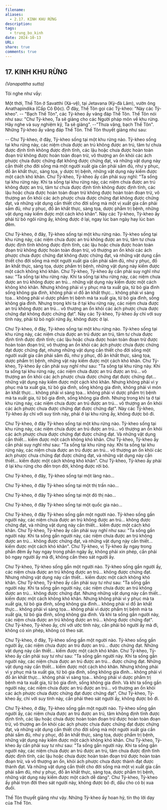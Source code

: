 ```yaml
---
filename: 
aliases:
  - 2.17. KINH KHU RỪNG
description: 
tags:
  - trung_bo_kinh
date: 2024-10-13
URL: 
share: true
comments: true
---
```

## 17. KINH KHU RỪNG  
_(Vanapattha sutta)_

Tôi nghe như vầy:

Một thời, Thế Tôn ở Savatthi (Xá-vệ), tại Jetavana (Kỳ-đà Lâm), vườn ông Anathapindika (Cấp Cô Ðộc). Ở đây, Thế Tôn gọi các Tỷ-kheo: "Này các Tỷ-kheo". -- "Bạch Thế Tôn", các Tỷ-kheo ấy vâng đáp Thế Tôn. Thế Tôn nói như sau: "Chư Tỷ-kheo, Ta sẽ giảng cho các Người pháp môn về khu rừng. Hãy nghe và suy nghiệm kỹ, Ta sẽ giảng". --"Thưa vâng, bạch Thế Tôn". Những Tỷ-kheo ấy vâng đáp Thế Tôn. Thế Tôn thuyết giảng như sau:

-- Chư Tỷ-kheo, ở đây, Tỷ-kheo sống tại một khu rừng nào. Tỷ-kheo sống tại khu rừng này, các niệm chưa được an trú không được an trú, tâm tư chưa được định tĩnh không được định tĩnh, các lậu hoặc chưa được hoàn toàn đoạn trừ không được hoàn toàn đoạn trừ, vô thượng an ổn khỏi các ách phược chưa được chứng đạt không được chứng đạt, và những vật dụng này cần thiết cho đời sống mà một người xuất gia cần phải sắm đủ, như y phục, đồ ăn khất thực, sàng tọa, y dược trị bệnh, những vật dụng này kiếm được một cách khó khăn. Chư Tỷ-kheo, Tỷ-kheo ấy cần phải suy nghĩ: "Ta sống tại khu rừng này. Khi ta sống tại khu rừng này, các niệm chưa được an trú không được an trú, tâm tư chưa được định tĩnh không được định tĩnh, các lậu hoặc chưa được hoàn toàn đoạn trừ không được hoàn toàn đoạn trừ, vô thượng an ổn khỏi các ách phược chưa được chứng đạt không được chứng đạt, và những vật dụng cần thiết cho đời sống mà một vị xuất gia cần phải sắm đủ, như y phục, đồ ăn khất thực, sàng tọa, dược phẩm trị bệnh, những vật dụng này kiếm được một cách khó khăn". Này các Tỷ-kheo, Tỷ-kheo ấy phải từ bỏ ngôi rừng ấy, không được ở lại, ngay lúc ban ngày hay lúc ban đêm.

Chư Tỷ-kheo, ở đây, Tỷ-kheo sống tại một khu rừng nào. Tỷ-kheo sống tại khu rừng này, các niệm chưa được an trú không được an trú, tâm tư chưa được định tĩnh không được định tĩnh, các lậu hoặc chưa được hoàn toàn đoạn trừ không được hoàn toàn đoạn trừ, vô thượng an ổn khỏi các ách phược chưa được chứng đạt không được chứng đạt, và những vật dụng cần thiết cho đời sống mà một người xuất gia cần phải sắm đủ, như y phục, đồ ăn khất thực, sàng tọa, dược phẩm trị bệnh, những vật dụng này kiếm được một cách không khó khăn. Chư Tỷ-kheo, Tỷ-kheo ấy cần phải suy nghĩ như sau: "Ta sống tại khu rừng này. Khi ta sống tại khu rừng này, các niệm chưa được an trú không được an trú... những vật dụng này kiếm được một cách không khó khăn. Nhưng không phải vì y phục mà ta xuất gia, từ bỏ gia đình sống không gia đình, không phải vì đồ ăn khất thực... không phải vì sàng tọa... không phải vì dược phẩm trị bệnh mà ta xuất gia, từ bỏ gia đình, sống không gia đình. Nhưng trong khi ta ở tại khu rừng này, các niệm chưa được an trú không được an trú... vô thượng an ổn khỏi các ách phược chưa được chứng đạt không được chứng đạt". Này các Tỷ-kheo, Tỷ-kheo ấy chỉ với suy tính này, phải từ bỏ ngôi rừng ấy, không được ở lại.

Chư Tỷ-kheo, ở đây, Tỷ-kheo sống tại một khu rừng nào. Tỷ-kheo sống tại khu rừng này, các niệm chưa được an trú được an trú, tâm tư chưa được định tĩnh được định tĩnh; các lậu hoặc chưa được hoàn toàn đoạn trừ được hoàn toàn đoạn trừ, vô thượng an ổn khỏi các ách phược chưa được chứng đạt được chứng đạt, nhưng những vật dụng cần thiết cho đời sống một người xuất gia cần phải sắm đủ, như y phục, đồ ăn khất thực, sàng tọa, dược phẩm trị bệnh, những vật này kiếm được một cách khó khăn. Chư Tỷ-kheo, Tỷ-kheo ấy cần phải suy nghĩ như sau: "Ta sống tại khu rừng này. Khi ta sống tại khu rừng này, các niệm chưa được an trú được an trú... vô thượng an ổn khỏi các ách phược chưa được chứng đạt được chứng đạt... những vật dụng này kiếm được một cách khó khăn. Nhưng không phải vì y phục mà ta xuất gia, từ bỏ gia đình, sống không gia đình, không phải vì món ăn khất thực... không phải vì sàng tọa... không phải vì dược phẩm trị bệnh mà ta xuất gia, từ bỏ gia đình, sống không gia đình. Nhưng trong khi ta ở tại khu rừng này, các niệm chưa được an trú được an trú... vô thượng an ổn khỏi các ách phược chưa được chứng đạt được chứng đạt". Này các Tỷ-kheo, Tỷ-kheo ấy chỉ với suy tính này, phải ở lại khu rừng ấy, không được bỏ đi.

Chư Tỷ-kheo, ở đây Tỷ-kheo sống tại một khu rừng nào. Tỷ-kheo sống tại khu rừng này, các niệm chưa được an trú được an trú... vô thượng an ổn khỏi các ách phược chưa được chứng đạt được chứng đạt. Và những vật dụng cần thiết... kiếm được một cách không khó khăn. Chư Tỷ-kheo, Tỷ-kheo ấy cần phải suy nghĩ như sau: "Ta sống tại khu rừng này. Khi ta sống tại khu rừng này, các niệm chưa được an trú được an trú... vô thượng an ổn khỏi các ách phược chưa chứng đạt được chứng đạt, và những vật dụng này cần thiết... kiếm được một cách không khó khăn". Chư Tỷ-kheo, Tỷ-kheo ấy phải ở lại khu rừng cho đến trọn đời, không được rời bỏ.

Chư Tỷ-kheo, ở đây, Tỷ-kheo sống tại một làng nào...

Chư Tỷ-kheo, ở đây Tỷ-kheo sống tại một thị trấn nào...

Chư Tỷ-kheo, ở đây Tỷ-kheo sống tại một đô thị nào...

Chư Tỷ-kheo, ở đây Tỷ-kheo sống tại một quốc gia nào...

Chư Tỷ-kheo, ở đây Tỷ-kheo sống gần một người nào. Tỷ-kheo sống gần người này, các niệm chưa được an trú không được an trú... không được chứng đạt, và những vật dụng này cần thiết... kiếm được một cách khó khăn. Chư Tỷ-kheo, Tỷ-kheo ấy cần phải suy nghĩ như sau: "Ta sống gần người này. Khi ta sống gần người này, các niệm chưa được an trú không được an trú... không được chứng đạt, và những vật dụng này cần thiết... kiếm được một cách khó khăn". Chư Tỷ-kheo, vị Tỷ-kheo ấy ngay trong phần đêm ấy hay ngay trong phần ngày ấy, không phải xin phép, cần phải bỏ ngay người ấy mà đi, không cần theo sát người ấy.

Chư Tỷ-kheo, Tỷ-kheo sống gần một người nào. Tỷ-kheo sống gần người ấy, các niệm chưa được an trú không được an trú... không được chứng đạt. Nhưng những vật dụng này cần thiết... kiếm được một cách không khó khăn. Chư Tỷ-kheo, Tỷ-kheo ấy cần phải suy tư như sau: "Ta sống gần người này. Khi ta sống gần người này, các niệm chưa được an trú không được an trú... không được chứng đạt. Nhưng những vật dụng này cần thiết... kiếm được một cách không khó khăn. Nhưng không phải vì y phục mà ta xuất gia, từ bỏ gia đình, sống không gia đình... không phải vì đồ ăn khất thực... không phải vì sàng tọa... không phải vì dược phẩm trị bệnh mà ta xuất gia, từ bỏ gia đình, sống không gia đình. Và khi ta sống gần người này, các niệm chưa được an trú không được an trú... không được chứng đạt". Chư Tỷ-kheo, Tỷ-kheo ấy, chỉ với ước tính này, cần phải bỏ người ấy mà đi, không có xin phép, không có theo sát.

Chư Tỷ-kheo, ở đây, Tỷ-kheo sống gần một người nào. Tỷ-kheo sống gần người ấy, các niệm chưa được an trú được an trú... được chứng đạt. Những vật dụng này cần thiết... kiếm được một cách khó khăn. Chư Tỷ-kheo, Tỷ-kheo ấy cần phải suy tư như sau: "Ta sống gần người này. Khi ta sống gần người này, các niệm chưa được an trú được an trú... được chứng đạt. Những vật dụng này cần thiết... kiếm được một cách khó khăn. Nhưng không phải vì y phục mà ta xuất gia, từ bỏ gia đình, sống không gia đình... không phải vì đồ ăn khất thực... không phải vì sàng tọa... không phải vì dược phẩm trị bệnh mà ta xuất gia, từ bỏ gia đình, sống không gia đình. Và khi ta sống gần người này, các niệm chưa được an trú được an trú... vô thượng an ổn khỏi các ách phược chưa được chứng đạt được chứng đạt". Chư Tỷ-kheo, Tỷ-kheo ấy, chỉ với suy tính này, cần phải theo sát người ấy, không được bỏ đi.

Chư Tỷ-kheo, ở đây, Tỷ-kheo sống gần một người nào. Tỷ-kheo sống gần người ấy, các niệm chưa được an trú được an trú, tâm không định tĩnh được định tĩnh, các lậu hoặc chưa được hoàn toàn đoạn trừ được hoàn toàn đoạn trừ, vô thượng an ổn khỏi các ách phược chưa được chứng đạt được chứng đạt, và những vật dụng cần thiết cho đời sống mà một người xuất gia cần phải sắm đủ, như y phục, đồ ăn khất thực, sàng tọa, dược phẩm trị bệnh, những vật dụng này kiếm được một cách không khó khăn. Chư Tỷ-kheo, Tỷ-kheo ấy cần phải suy tư như sau: "Ta sống gần người này. Khi ta sống gần người này, các niệm chưa được an trú được an trú, tâm chưa được định tĩnh được định tĩnh, các lậu hoặc chưa được hoàn toàn đoạn trừ được hoàn toàn đoạn trừ, và vô thượng an ổn, khỏi ách phược chưa được thành đạt được thành đạt. Và những vật dụng cần thiết cho đời sống mà một vị xuất gia cần phải sắm đủ, như y phục, đồ ăn khất thực, sàng tọa, dược phẩm trị bệnh, những vật dụng này kiếm được một cách dễ dàng". Chư Tỷ-kheo, Tỷ-kheo ấy phải trọn đời theo sát người này, không được bỏ đi, dầu cho có bị xua đuổi.

Thế Tôn thuyết giảng như vậy. Những Tỷ-kheo ấy hoan hỷ, tín thọ lời dạy của Thế Tôn.